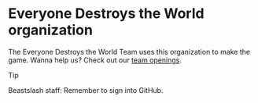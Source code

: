 # Everyone Destroys the World organization
The Everyone Destroys the World Team uses this organization to make the game. Wanna help us? Check out our [team openings](https://github.com/orgs/Beastslash/projects/4).

> [!TIP]
> Beastslash staff: Remember to sign into GitHub.
